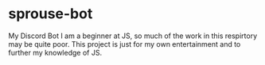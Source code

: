 # sprouse-bot
My Discord Bot
I am a beginner at JS, so much of the work in this respirtory may be quite poor. This project is just for my own entertainment and to further my knowledge of JS.
